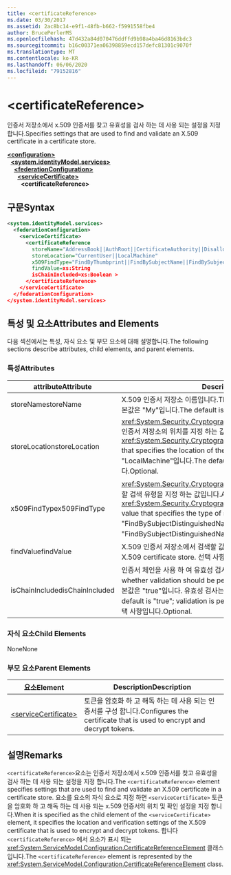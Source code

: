```yaml
---
title: <certificateReference>
ms.date: 03/30/2017
ms.assetid: 2ac8bc14-e9f1-48fb-b662-f5991558fbe4
author: BrucePerlerMS
ms.openlocfilehash: 47d432a84d070476ddffd9b98a4ba46d8163bdc3
ms.sourcegitcommit: b16c00371ea06398859ecd157defc81301c9070f
ms.translationtype: MT
ms.contentlocale: ko-KR
ms.lasthandoff: 06/06/2020
ms.locfileid: "79152816"
---
```

# \<certificateReference>
<span data-ttu-id="1f9ba-101">인증서 저장소에서 x.509 인증서를 찾고 유효성을 검사 하는 데 사용 되는 설정을 지정 합니다.</span><span class="sxs-lookup"><span data-stu-id="1f9ba-101">Specifies settings that are used to find and validate an X.509 certificate in a certificate store.</span></span>  
  
[**\<configuration>**](../configuration-element.md)\
&nbsp;&nbsp;[**\<system.identityModel.services>**](system-identitymodel-services.md)\
&nbsp;&nbsp;&nbsp;&nbsp;[**\<federationConfiguration>**](federationconfiguration.md)\
&nbsp;&nbsp;&nbsp;&nbsp;&nbsp;&nbsp;[**\<serviceCertificate>**](servicecertificate.md)\
&nbsp;&nbsp;&nbsp;&nbsp;&nbsp;&nbsp;&nbsp;&nbsp;**\<certificateReference>**  
  
## <a name="syntax"></a><span data-ttu-id="1f9ba-102">구문</span><span class="sxs-lookup"><span data-stu-id="1f9ba-102">Syntax</span></span>  
  
```xml  
<system.identityModel.services>  
  <federationConfiguration>  
    <serviceCertificate>  
      <certificateReference
        storeName="AddressBook||AuthRoot||CertificateAuthority||Disallowed||My||Root||TrustedPeople||TrustedPublisher"  
        storeLocation="CurrentUser||LocalMachine"  
        x509FindType="FindByThumbprint||FindBySubjectName||FindBySubjectDistinguishedName||FindByIssuerName||FindByIssuerDistinguishedName||FindBySerialNumber||FindByTimeValid||FindByTimeNotYetValid||FindByTimeExpired||FindByTemplateName||FindByApplicationPolicy||FindByCertificatePolicy||FindByExtension||FindByKeyUsage||FindBySubjectKeyIdentifier"  
        findValue=xs:String  
        isChainIncluded=xs:Boolean >  
      </certificateReference>  
    </serviceCertificate>  
  </federationConfiguration>  
</system.identityModel.services>  
```  
  
## <a name="attributes-and-elements"></a><span data-ttu-id="1f9ba-103">특성 및 요소</span><span class="sxs-lookup"><span data-stu-id="1f9ba-103">Attributes and Elements</span></span>  
 <span data-ttu-id="1f9ba-104">다음 섹션에서는 특성, 자식 요소 및 부모 요소에 대해 설명합니다.</span><span class="sxs-lookup"><span data-stu-id="1f9ba-104">The following sections describe attributes, child elements, and parent elements.</span></span>  
  
### <a name="attributes"></a><span data-ttu-id="1f9ba-105">특성</span><span class="sxs-lookup"><span data-stu-id="1f9ba-105">Attributes</span></span>  
  
|<span data-ttu-id="1f9ba-106">attribute</span><span class="sxs-lookup"><span data-stu-id="1f9ba-106">Attribute</span></span>|<span data-ttu-id="1f9ba-107">Description</span><span class="sxs-lookup"><span data-stu-id="1f9ba-107">Description</span></span>|  
|---------------|-----------------|  
|<span data-ttu-id="1f9ba-108">storeName</span><span class="sxs-lookup"><span data-stu-id="1f9ba-108">storeName</span></span>|<span data-ttu-id="1f9ba-109">X.509 인증서 저장소 이름입니다.</span><span class="sxs-lookup"><span data-stu-id="1f9ba-109">The name of the X.509 certificate store.</span></span> <span data-ttu-id="1f9ba-110">기본값은 "My"입니다.</span><span class="sxs-lookup"><span data-stu-id="1f9ba-110">The default is "My".</span></span> <span data-ttu-id="1f9ba-111">선택 사항입니다.</span><span class="sxs-lookup"><span data-stu-id="1f9ba-111">Optional.</span></span>|  
|<span data-ttu-id="1f9ba-112">storeLocation</span><span class="sxs-lookup"><span data-stu-id="1f9ba-112">storeLocation</span></span>|<span data-ttu-id="1f9ba-113"><xref:System.Security.Cryptography.X509Certificates.StoreLocation>X.509 인증서 저장소의 위치를 지정 하는 값입니다.</span><span class="sxs-lookup"><span data-stu-id="1f9ba-113">A <xref:System.Security.Cryptography.X509Certificates.StoreLocation> value that specifies the location of the X.509 certificate store.</span></span> <span data-ttu-id="1f9ba-114">기본값은 "LocalMachine"입니다.</span><span class="sxs-lookup"><span data-stu-id="1f9ba-114">The default value is "LocalMachine".</span></span> <span data-ttu-id="1f9ba-115">선택 사항입니다.</span><span class="sxs-lookup"><span data-stu-id="1f9ba-115">Optional.</span></span>|  
|<span data-ttu-id="1f9ba-116">x509FindType</span><span class="sxs-lookup"><span data-stu-id="1f9ba-116">x509FindType</span></span>|<span data-ttu-id="1f9ba-117"><xref:System.Security.Cryptography.X509Certificates.X509FindType>실행할 검색 유형을 지정 하는 값입니다.</span><span class="sxs-lookup"><span data-stu-id="1f9ba-117">An <xref:System.Security.Cryptography.X509Certificates.X509FindType> value that specifies the type of search that is to be executed.</span></span> <span data-ttu-id="1f9ba-118">기본값은 "FindBySubjectDistinguishedName"입니다.</span><span class="sxs-lookup"><span data-stu-id="1f9ba-118">The default is "FindBySubjectDistinguishedName".</span></span> <span data-ttu-id="1f9ba-119">선택 사항입니다.</span><span class="sxs-lookup"><span data-stu-id="1f9ba-119">Optional.</span></span>|  
|<span data-ttu-id="1f9ba-120">findValue</span><span class="sxs-lookup"><span data-stu-id="1f9ba-120">findValue</span></span>|<span data-ttu-id="1f9ba-121">X.509 인증서 저장소에서 검색할 값입니다.</span><span class="sxs-lookup"><span data-stu-id="1f9ba-121">The value to search for in the X.509 certificate store.</span></span> <span data-ttu-id="1f9ba-122">선택 사항입니다.</span><span class="sxs-lookup"><span data-stu-id="1f9ba-122">Optional.</span></span>|  
|<span data-ttu-id="1f9ba-123">isChainIncluded</span><span class="sxs-lookup"><span data-stu-id="1f9ba-123">isChainIncluded</span></span>|<span data-ttu-id="1f9ba-124">인증서 체인을 사용 하 여 유효성 검사를 수행할지 여부를 지정 합니다.</span><span class="sxs-lookup"><span data-stu-id="1f9ba-124">Specifies whether validation should be performed by using the certificate chain.</span></span> <span data-ttu-id="1f9ba-125">기본값은 "true"입니다. 유효성 검사는 인증서 체인을 사용 하 여 수행 됩니다.</span><span class="sxs-lookup"><span data-stu-id="1f9ba-125">The default is "true"; validation is performed by using the certificate chain.</span></span> <span data-ttu-id="1f9ba-126">선택 사항입니다.</span><span class="sxs-lookup"><span data-stu-id="1f9ba-126">Optional.</span></span>|  
  
### <a name="child-elements"></a><span data-ttu-id="1f9ba-127">자식 요소</span><span class="sxs-lookup"><span data-stu-id="1f9ba-127">Child Elements</span></span>  
 <span data-ttu-id="1f9ba-128">None</span><span class="sxs-lookup"><span data-stu-id="1f9ba-128">None</span></span>  
  
### <a name="parent-elements"></a><span data-ttu-id="1f9ba-129">부모 요소</span><span class="sxs-lookup"><span data-stu-id="1f9ba-129">Parent Elements</span></span>  
  
|<span data-ttu-id="1f9ba-130">요소</span><span class="sxs-lookup"><span data-stu-id="1f9ba-130">Element</span></span>|<span data-ttu-id="1f9ba-131">Description</span><span class="sxs-lookup"><span data-stu-id="1f9ba-131">Description</span></span>|  
|-------------|-----------------|  
|[\<serviceCertificate>](servicecertificate.md)|<span data-ttu-id="1f9ba-132">토큰을 암호화 하 고 해독 하는 데 사용 되는 인증서를 구성 합니다.</span><span class="sxs-lookup"><span data-stu-id="1f9ba-132">Configures the certificate that is used to encrypt and decrypt tokens.</span></span>|  
  
## <a name="remarks"></a><span data-ttu-id="1f9ba-133">설명</span><span class="sxs-lookup"><span data-stu-id="1f9ba-133">Remarks</span></span>  
 <span data-ttu-id="1f9ba-134">`<certificateReference>`요소는 인증서 저장소에서 x.509 인증서를 찾고 유효성을 검사 하는 데 사용 되는 설정을 지정 합니다.</span><span class="sxs-lookup"><span data-stu-id="1f9ba-134">The `<certificateReference>` element specifies settings that are used to find and validate an X.509 certificate in a certificate store.</span></span> <span data-ttu-id="1f9ba-135">요소를 요소의 자식 요소로 지정 하면 `<serviceCertificate>` 토큰을 암호화 하 고 해독 하는 데 사용 되는 x.509 인증서의 위치 및 확인 설정을 지정 합니다.</span><span class="sxs-lookup"><span data-stu-id="1f9ba-135">When it is specified as the child element of the `<serviceCertificate>` element, it specifies the location and verification settings of the X.509 certificate that is used to encrypt and decrypt tokens.</span></span> <span data-ttu-id="1f9ba-136">합니다 `<certificateReference>` 에서 요소가 표시 되는 <xref:System.ServiceModel.Configuration.CertificateReferenceElement> 클래스입니다.</span><span class="sxs-lookup"><span data-stu-id="1f9ba-136">The `<certificateReference>` element is represented by the <xref:System.ServiceModel.Configuration.CertificateReferenceElement> class.</span></span>
